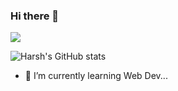 ### Hi there 👋
  <a href="https://github.com/DenverCoder1/readme-typing-svg"><img src="https://readme-typing-svg.herokuapp.com?lines=Information+Technology+Student;Always%20learning%20new%20things&center=true&width=500&height=50"></a>

![Harsh's GitHub stats](https://github-readme-stats.vercel.app/api?username=Hsrah00&show_icons=true&theme=radical)

- 🌱 I’m currently learning  Web Dev... 

